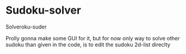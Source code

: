 # Sudoku-solver
Solveroku-suder

Prolly gonna make some GUI for it, but for now only way to solve other sudoku than given in the code, is to edit the sudoku 2d-list  direclty

